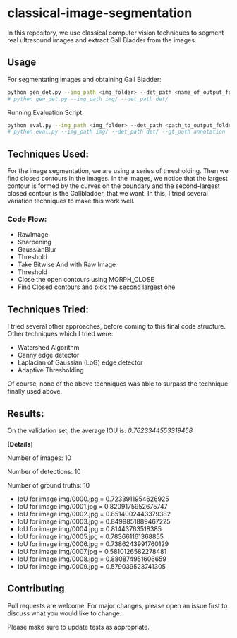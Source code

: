 # classical-image-segmentation
In this repository, we use classical computer vision techniques to segment real ultrasound
images and extract Gall Bladder from the images.

## Usage
For segmentating images and obtaining Gall Bladder:
```bash
python gen_det.py --img_path <img_folder> --det_path <name_of_output_folder>
# python gen_det.py --img_path img/ --det_path det/
```
Running Evaluation Script:
```bash
python eval.py --img_path <img_folder> --det_path <path_to_output_folder> --gt_path <path_to_ground_truth_folder>
# python eval.py --img_path img/ --det_path det/ --gt_path annotation
```

## Techniques Used:
For the image segmentation, we are using a series of thresholding. Then we find closed contours in the images. In the images, we notice that the largest contour is formed by the curves on the boundary and the second-largest closed contour is the Gallbladder, that we want. In this, I tried several variation techniques to make this work well.

### Code Flow:
* RawImage
* Sharpening
* GaussianBlur
* Threshold
* Take Bitwise And with Raw Image
* Threshold
* Close the open contours using MORPH_CLOSE
* Find Closed contours and pick the second largest one

## Techniques Tried:
I tried several other approaches, before coming to this final code structure. Other
techniques which I tried were:
* Watershed Algorithm
* Canny edge detector
* Laplacian of Gaussian (LoG) edge detector
* Adaptive Thresholding

Of course, none of the above techniques was able to surpass the technique finally used above.


## Results:
On the validation set, the average IOU is: ​ *0.7623344553319458*

**[Details]**

Number of images: 10

Number of detections: 10

Number of ground truths: 10
- IoU for image img/0000.jpg = 0.7233911954626925
- IoU for image img/0001.jpg = 0.8209175952675747
- IoU for image img/0002.jpg = 0.8514002443379382
- IoU for image img/0003.jpg = 0.8499851889467225
- IoU for image img/0004.jpg = 0.81443763518385
- IoU for image img/0005.jpg = 0.783661161368855
- IoU for image img/0006.jpg = 0.7386243991760129
- IoU for image img/0007.jpg = 0.5810126582278481
- IoU for image img/0008.jpg = 0.880874951606659
- IoU for image img/0009.jpg = 0.579039523741305

## Contributing
Pull requests are welcome. For major changes, please open an issue first to discuss what you would like to change.

Please make sure to update tests as appropriate.